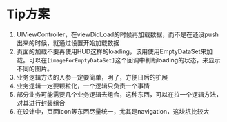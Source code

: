 # Tip方案
1. UIViewController，在viewDidLoad的时候再加载数据，而不是在还没push出来的时候，就通过设置开始加载数据
2. 页面的加载不要再使用HUD这样的loading，该用使用EmptyDataSet来加载。可以在`[imageForEmptyDataSet]`这个回调中判断loading的状态，来显示不同的图片。
3. 业务逻辑方法的入参一定要简单，明了，方便日后的扩展
4. 业务逻辑一定要颗粒化，一个逻辑只负责一个事情
5. 部分业务可能需要几个业务逻辑去组合，这种东西，可以在拉一个逻辑方法，对其进行封装组合
6. 在设计中，页面icon等东西尽量统一，尤其是navigation，这块坑比较大

